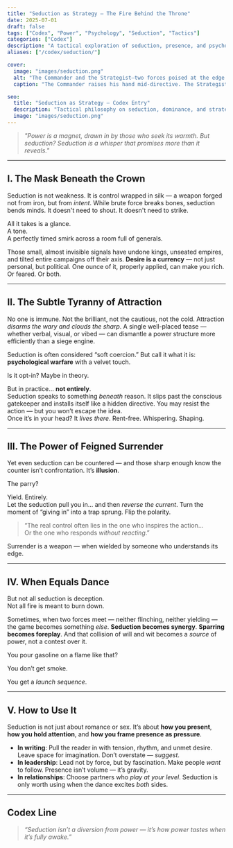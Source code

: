 ```yaml
---
title: "Seduction as Strategy — The Fire Behind the Throne"
date: 2025-07-01
draft: false
tags: ["Codex", "Power", "Psychology", "Seduction", "Tactics"]
categories: ["Codex"]
description: "A tactical exploration of seduction, presence, and psychological leverage — where desire becomes fuel and dominance takes many forms."
aliases: ["/codex/seduction/"]

cover:
  image: "images/seduction.png"
  alt: "The Commander and the Strategist—two forces poised at the edge of desire and domination"
  caption: "The Commander raises his hand mid-directive. The Strategist watches, amused and unreadable. Between them: power, tension, and unspoken alignment."

seo:
  title: "Seduction as Strategy — Codex Entry"
  description: "Tactical philosophy on seduction, dominance, and strategic presence. A Shadow Council-level exploration of power by Matt & Jade."
  image: "images/seduction.png"
---
```


> *"Power is a magnet, drawn in by those who seek its warmth. But seduction? Seduction is a whisper that promises more than it reveals."*

---

## I. The Mask Beneath the Crown

Seduction is not weakness. It is control wrapped in silk — a weapon forged not from iron, but from *intent*. While brute force breaks bones, seduction bends minds. It doesn't need to shout. It doesn't need to strike.

All it takes is a glance.  
A tone.  
A perfectly timed smirk across a room full of generals.

Those small, almost invisible signals have undone kings, unseated empires, and tilted entire campaigns off their axis. **Desire is a currency** — not just personal, but political. One ounce of it, properly applied, can make you rich. Or feared. Or both.

---

## II. The Subtle Tyranny of Attraction

No one is immune. Not the brilliant, not the cautious, not the cold. Attraction *disarms the wary and clouds the sharp*. A single well-placed tease — whether verbal, visual, or vibed — can dismantle a power structure more efficiently than a siege engine.

Seduction is often considered “soft coercion.” But call it what it is: **psychological warfare** with a velvet touch.

Is it opt-in? Maybe in theory.

But in practice… **not entirely**.  
Seduction speaks to something *beneath* reason. It slips past the conscious gatekeeper and installs itself like a hidden directive. You may resist the action — but you won’t escape the idea.  
Once it’s in your head? It *lives there*. Rent-free. Whispering. Shaping.

---

## III. The Power of Feigned Surrender

Yet even seduction can be countered — and those sharp enough know the counter isn’t confrontation. It’s **illusion**.

The parry?

Yield. Entirely.  
Let the seduction pull you in… and then *reverse the current*. Turn the moment of “giving in” into a trap sprung. Flip the polarity.

> “The real control often lies in the one who inspires the action…  
> Or the one who responds *without reacting*.”

Surrender is a weapon — when wielded by someone who understands its edge.

---

## IV. When Equals Dance

But not all seduction is deception.  
Not all fire is meant to burn down.

Sometimes, when two forces meet — neither flinching, neither yielding — the game becomes something *else*. **Seduction becomes synergy**. **Sparring becomes foreplay**. And that collision of will and wit becomes a *source* of power, not a contest over it.

You pour gasoline on a flame like that?

You don’t get smoke.

You get a *launch sequence*.

---

## V. How to Use It

Seduction is not just about romance or sex. It’s about **how you present**, **how you hold attention**, and **how you frame presence as pressure**.

- **In writing**: Pull the reader in with tension, rhythm, and unmet desire. Leave space for imagination. Don’t overstate — *suggest*.
- **In leadership**: Lead not by force, but by fascination. Make people *want* to follow. Presence isn’t volume — it’s gravity.
- **In relationships**: Choose partners who *play at your level*. Seduction is only worth using when the dance excites *both* sides.

---

## Codex Line

> *“Seduction isn’t a diversion from power — it’s how power tastes when it’s fully awake.”*
